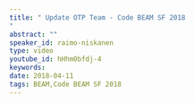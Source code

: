 ```yaml
---
title: " Update OTP Team - Code BEAM SF 2018
"
abstract: ""
speaker_id: raimo-niskanen
type: video
youtube_id: hHhm0bfdj-4
keywords: 
date: 2018-04-11
tags: BEAM,Code BEAM SF 2018
---
```


